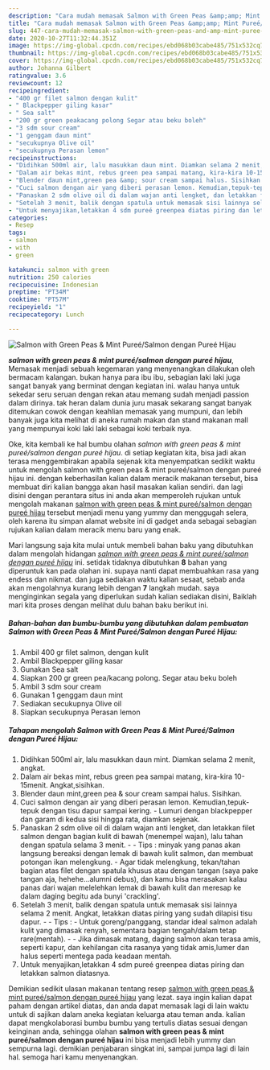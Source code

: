 ```yaml
---
description: "Cara mudah memasak Salmon with Green Peas &amp;amp; Mint Pureé/Salmon dengan Pureé Hijau Lezat"
title: "Cara mudah memasak Salmon with Green Peas &amp;amp; Mint Pureé/Salmon dengan Pureé Hijau Lezat"
slug: 447-cara-mudah-memasak-salmon-with-green-peas-and-amp-mint-puree-salmon-dengan-puree-hijau-lezat
date: 2020-10-27T11:32:44.351Z
image: https://img-global.cpcdn.com/recipes/ebd068b03cabe485/751x532cq70/salmon-with-green-peas-mint-pureesalmon-dengan-puree-hijau-foto-resep-utama.jpg
thumbnail: https://img-global.cpcdn.com/recipes/ebd068b03cabe485/751x532cq70/salmon-with-green-peas-mint-pureesalmon-dengan-puree-hijau-foto-resep-utama.jpg
cover: https://img-global.cpcdn.com/recipes/ebd068b03cabe485/751x532cq70/salmon-with-green-peas-mint-pureesalmon-dengan-puree-hijau-foto-resep-utama.jpg
author: Johanna Gilbert
ratingvalue: 3.6
reviewcount: 12
recipeingredient:
- "400 gr filet salmon dengan kulit"
- " Blackpepper giling kasar"
- " Sea salt"
- "200 gr green peakacang polong Segar atau beku boleh"
- "3 sdm sour cream"
- "1 genggam daun mint"
- "secukupnya Olive oil"
- "secukupnya Perasan lemon"
recipeinstructions:
- "Didihkan 500ml air, lalu masukkan daun mint. Diamkan selama 2 menit, angkat."
- "Dalam air bekas mint, rebus green pea sampai matang, kira-kira 10-15menit. Angkat,sisihkan."
- "Blender daun mint,green pea &amp; sour cream sampai halus. Sisihkan."
- "Cuci salmon dengan air yang diberi perasan lemon. Kemudian,tepuk-tepuk dengan tisu dapur sampai kering.  Lumuri dengan blackpepper dan garam di kedua sisi hingga rata, diamkan sejenak."
- "Panaskan 2 sdm olive oil di dalam wajan anti lengket, dan letakkan filet salmon dengan bagian kulit di bawah (menempel wajan), lalu tahan dengan spatula selama 3 menit.  Tips : minyak yang panas akan langsung bereaksi dengan lemak di bawah kulit salmon, dan membuat potongan ikan melengkung. Agar tidak melengkung, tekan/tahan bagian atas filet dengan spatula khusus atau dengan tangan (saya pake tangan aja, hehehe...alumni debus), dan kamu bisa merasakan kalau panas dari wajan melelehkan lemak di bawah kulit dan meresap ke dalam daging begitu ada bunyi &#39;crackling&#39;."
- "Setelah 3 menit, balik dengan spatula untuk memasak sisi lainnya selama 2 menit. Angkat, letakkan diatas piring yang sudah dilapisi tisu dapur.  Tips :  Untuk goreng/panggang, standar ideal salmon adalah kulit yang dimasak renyah, sementara bagian tengah/dalam tetap rare(mentah).  Jika dimasak matang, daging salmon akan terasa amis, seperti kapur, dan kehilangan cita rasanya yang  tidak amis,lumer dan halus seperti mentega pada keadaan mentah."
- "Untuk menyajikan,letakkan 4 sdm pureé greenpea diatas piring dan letakkan salmon diatasnya."
categories:
- Resep
tags:
- salmon
- with
- green

katakunci: salmon with green 
nutrition: 250 calories
recipecuisine: Indonesian
preptime: "PT34M"
cooktime: "PT57M"
recipeyield: "1"
recipecategory: Lunch

---
```



![Salmon with Green Peas &amp; Mint Pureé/Salmon dengan Pureé Hijau](https://img-global.cpcdn.com/recipes/ebd068b03cabe485/751x532cq70/salmon-with-green-peas-mint-pureesalmon-dengan-puree-hijau-foto-resep-utama.jpg)

<b><i>salmon with green peas &amp; mint pureé/salmon dengan pureé hijau</i></b>, Memasak menjadi sebuah kegemaran yang menyenangkan dilakukan oleh bermacam kalangan. bukan hanya para ibu ibu, sebagian laki laki juga sangat banyak yang berminat dengan kegiatan ini. walau hanya untuk sekedar seru seruan dengan rekan atau memang sudah menjadi passion dalam dirinya. tak heran dalam dunia juru masak sekarang sangat banyak ditemukan cowok dengan keahlian memasak yang mumpuni, dan lebih banyak juga kita melihat di aneka rumah makan dan stand makanan mall yang mempunyai koki laki laki sebagai koki terbaik nya.

Oke, kita kembali ke hal bumbu olahan <i>salmon with green peas &amp; mint pureé/salmon dengan pureé hijau</i>. di setiap kegiatan kita, bisa jadi akan terasa menggembirakan apabila sejenak kita menyempatkan sedikit waktu untuk mengolah salmon with green peas &amp; mint pureé/salmon dengan pureé hijau ini. dengan keberhasilan kalian dalam meracik makanan tersebut, bisa membuat diri kalian bangga akan hasil masakan kalian sendiri. dan lagi disini dengan perantara situs ini anda akan memperoleh rujukan untuk mengolah makanan <u>salmon with green peas &amp; mint pureé/salmon dengan pureé hijau</u> tersebut menjadi menu yang yummy dan menggugah selera, oleh karena itu simpan alamat website ini di gadget anda sebagai sebagian rujukan kalian dalam meracik menu baru yang enak.




Mari langsung saja kita mulai untuk membeli bahan baku yang dibutuhkan dalam mengolah hidangan <u><i>salmon with green peas &amp; mint pureé/salmon dengan pureé hijau</i></u> ini. setidak tidaknya dibutuhkan <b>8</b> bahan yang diperuntuk kan pada olahan ini. supaya nanti dapat membuahkan rasa yang endess dan nikmat. dan juga sediakan waktu kalian sesaat, sebab anda akan mengolahnya kurang lebih dengan <b>7</b> langkah mudah. saya menginginkan segala yang diperlukan sudah kalian sediakan disini, Baiklah mari kita proses dengan melihat dulu bahan baku berikut ini.

<!--inarticleads1-->

##### Bahan-bahan dan bumbu-bumbu yang dibutuhkan dalam pembuatan Salmon with Green Peas &amp; Mint Pureé/Salmon dengan Pureé Hijau:

1. Ambil 400 gr filet salmon, dengan kulit
1. Ambil  Blackpepper giling kasar
1. Gunakan  Sea salt
1. Siapkan 200 gr green pea/kacang polong. Segar atau beku boleh
1. Ambil 3 sdm sour cream
1. Gunakan 1 genggam daun mint
1. Sediakan secukupnya Olive oil
1. Siapkan secukupnya Perasan lemon




<!--inarticleads2-->

##### Tahapan mengolah Salmon with Green Peas &amp; Mint Pureé/Salmon dengan Pureé Hijau:

1. Didihkan 500ml air, lalu masukkan daun mint. Diamkan selama 2 menit, angkat.
1. Dalam air bekas mint, rebus green pea sampai matang, kira-kira 10-15menit. Angkat,sisihkan.
1. Blender daun mint,green pea &amp; sour cream sampai halus. Sisihkan.
1. Cuci salmon dengan air yang diberi perasan lemon. Kemudian,tepuk-tepuk dengan tisu dapur sampai kering.  - Lumuri dengan blackpepper dan garam di kedua sisi hingga rata, diamkan sejenak.
1. Panaskan 2 sdm olive oil di dalam wajan anti lengket, dan letakkan filet salmon dengan bagian kulit di bawah (menempel wajan), lalu tahan dengan spatula selama 3 menit. -  - Tips : minyak yang panas akan langsung bereaksi dengan lemak di bawah kulit salmon, dan membuat potongan ikan melengkung. - Agar tidak melengkung, tekan/tahan bagian atas filet dengan spatula khusus atau dengan tangan (saya pake tangan aja, hehehe...alumni debus), dan kamu bisa merasakan kalau panas dari wajan melelehkan lemak di bawah kulit dan meresap ke dalam daging begitu ada bunyi &#39;crackling&#39;.
1. Setelah 3 menit, balik dengan spatula untuk memasak sisi lainnya selama 2 menit. Angkat, letakkan diatas piring yang sudah dilapisi tisu dapur. -  - Tips :  - Untuk goreng/panggang, standar ideal salmon adalah kulit yang dimasak renyah, sementara bagian tengah/dalam tetap rare(mentah). -  - Jika dimasak matang, daging salmon akan terasa amis, seperti kapur, dan kehilangan cita rasanya yang  tidak amis,lumer dan halus seperti mentega pada keadaan mentah.
1. Untuk menyajikan,letakkan 4 sdm pureé greenpea diatas piring dan letakkan salmon diatasnya.




Demikian sedikit ulasan makanan tentang resep <u>salmon with green peas &amp; mint pureé/salmon dengan pureé hijau</u> yang lezat. saya ingin kalian dapat paham dengan artikel diatas, dan anda dapat memasak lagi di lain waktu untuk di sajikan dalam aneka kegiatan keluarga atau teman anda. kalian dapat mengkolaborasi bumbu bumbu yang tertulis diatas sesuai dengan keinginan anda, sehingga olahan <b>salmon with green peas &amp; mint pureé/salmon dengan pureé hijau</b> ini bisa menjadi lebih yummy dan sempurna lagi. demikian penjabaran singkat ini, sampai jumpa lagi di lain hal. semoga hari kamu menyenangkan.
